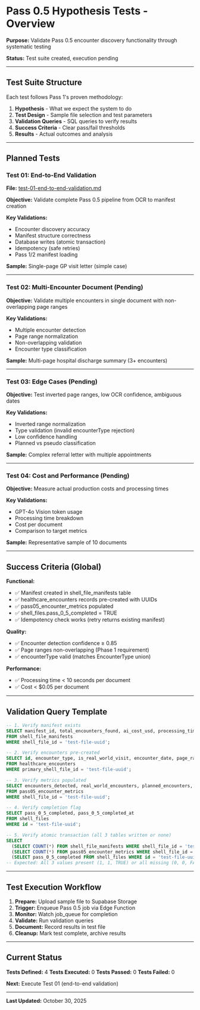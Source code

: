 # Pass 0.5 Hypothesis Tests - Overview

**Purpose:** Validate Pass 0.5 encounter discovery functionality through systematic testing

**Status:** Test suite created, execution pending

---

## Test Suite Structure

Each test follows Pass 1's proven methodology:

1. **Hypothesis** - What we expect the system to do
2. **Test Design** - Sample file selection and test parameters
3. **Validation Queries** - SQL queries to verify results
4. **Success Criteria** - Clear pass/fail thresholds
5. **Results** - Actual outcomes and analysis

---

## Planned Tests

### Test 01: End-to-End Validation
**File:** [test-01-end-to-end-validation.md](./test-01-end-to-end-validation.md)

**Objective:** Validate complete Pass 0.5 pipeline from OCR to manifest creation

**Key Validations:**
- Encounter discovery accuracy
- Manifest structure correctness
- Database writes (atomic transaction)
- Idempotency (safe retries)
- Pass 1/2 manifest loading

**Sample:** Single-page GP visit letter (simple case)

---

### Test 02: Multi-Encounter Document (Pending)
**Objective:** Validate multiple encounters in single document with non-overlapping page ranges

**Key Validations:**
- Multiple encounter detection
- Page range normalization
- Non-overlapping validation
- Encounter type classification

**Sample:** Multi-page hospital discharge summary (3+ encounters)

---

### Test 03: Edge Cases (Pending)
**Objective:** Test inverted page ranges, low OCR confidence, ambiguous dates

**Key Validations:**
- Inverted range normalization
- Type validation (invalid encounterType rejection)
- Low confidence handling
- Planned vs pseudo classification

**Sample:** Complex referral letter with multiple appointments

---

### Test 04: Cost and Performance (Pending)
**Objective:** Measure actual production costs and processing times

**Key Validations:**
- GPT-4o Vision token usage
- Processing time breakdown
- Cost per document
- Comparison to target metrics

**Sample:** Representative sample of 10 documents

---

## Success Criteria (Global)

**Functional:**
- ✅ Manifest created in shell_file_manifests table
- ✅ healthcare_encounters records pre-created with UUIDs
- ✅ pass05_encounter_metrics populated
- ✅ shell_files.pass_0_5_completed = TRUE
- ✅ Idempotency check works (retry returns existing manifest)

**Quality:**
- ✅ Encounter detection confidence ≥ 0.85
- ✅ Page ranges non-overlapping (Phase 1 requirement)
- ✅ encounterType valid (matches EncounterType union)

**Performance:**
- ✅ Processing time < 10 seconds per document
- ✅ Cost < $0.05 per document

---

## Validation Query Template

```sql
-- 1. Verify manifest exists
SELECT manifest_id, total_encounters_found, ai_cost_usd, processing_time_ms
FROM shell_file_manifests
WHERE shell_file_id = 'test-file-uuid';

-- 2. Verify encounters pre-created
SELECT id, encounter_type, is_real_world_visit, encounter_date, page_ranges
FROM healthcare_encounters
WHERE primary_shell_file_id = 'test-file-uuid';

-- 3. Verify metrics populated
SELECT encounters_detected, real_world_encounters, planned_encounters, pseudo_encounters
FROM pass05_encounter_metrics
WHERE shell_file_id = 'test-file-uuid';

-- 4. Verify completion flag
SELECT pass_0_5_completed, pass_0_5_completed_at
FROM shell_files
WHERE id = 'test-file-uuid';

-- 5. Verify atomic transaction (all 3 tables written or none)
SELECT
  (SELECT COUNT(*) FROM shell_file_manifests WHERE shell_file_id = 'test-file-uuid') as manifest_count,
  (SELECT COUNT(*) FROM pass05_encounter_metrics WHERE shell_file_id = 'test-file-uuid') as metrics_count,
  (SELECT pass_0_5_completed FROM shell_files WHERE id = 'test-file-uuid') as completion_flag;
-- Expected: All 3 values present (1, 1, TRUE) or all missing (0, 0, FALSE/NULL)
```

---

## Test Execution Workflow

1. **Prepare:** Upload sample file to Supabase Storage
2. **Trigger:** Enqueue Pass 0.5 job via Edge Function
3. **Monitor:** Watch job_queue for completion
4. **Validate:** Run validation queries
5. **Document:** Record results in test file
6. **Cleanup:** Mark test complete, archive results

---

## Current Status

**Tests Defined:** 4
**Tests Executed:** 0
**Tests Passed:** 0
**Tests Failed:** 0

**Next:** Execute Test 01 (end-to-end validation)

---

**Last Updated:** October 30, 2025

